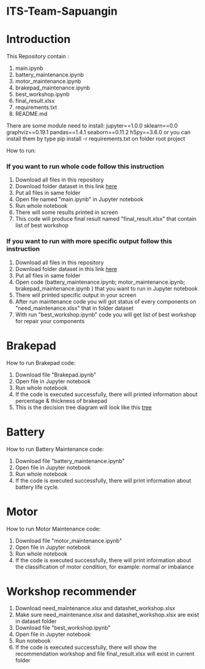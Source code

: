 # ITS-Team-Sapuangin

# Introduction
This Repository contain :
1. main.ipynb
2. battery_maintenance.ipynb
3. motor_maintenance.ipynb
4. brakepad_maintenance.ipynb
5. best_workshop.ipynb
6. final_result.xlsx
7. requirements.txt
8. README.md

There are some module need to install:
jupyter==1.0.0
sklearn==0.0
graphviz==0.19.1
pandas==1.4.1
seaborn==0.11.2
h5py==3.6.0
or you can install them by type 
pip install -r requirements.txt 
on folder root project

How to run:
### If you want to run whole code follow this instruction

1. Download all files in this repository 
2. Download folder dataset in this link [here](https://drive.google.com/drive/folders/10lxxbqzn1Qkjn7hdhWzokYKtrzqIJ5yQ?usp=sharing)
3. Put all files in same folder
4. Open file named "main.ipynb" in Jupyter notebook
5. Run whole notebook
6. There will some results printed in screen
7. This code will produce final result named "final_result.xlsx" that contain list of best workshop 

### If you want to run with more specific output follow this instruction

1. Download all files in this repository 
2. Download folder dataset in this link [here]()
3. Put all files in same folder
4. Open code (battery_maintenance.ipynb; motor_maintenance.ipynb; brakepad_maintenance.ipynb ) that you want to run in Jupyter notebook
5. There will printed specific output in your screen
6. After run maintenance code you will got status of every components on "need_maintenance.xlsx" that in folder dataset
7. With run "best_workshop.ipynb" code you will get list of best workshop for repair your components


# Brakepad

How to run Brakepad code:
1. Download file "Brakepad.ipynb" 
2. Open file in Jupyter notebook
3. Run whole notebook
4. If the code is executed successfully, there will printed information about percentage & thickness of brakepad
5. This is the decision tree diagram will look like this [tree](https://user-images.githubusercontent.com/99813942/154808293-eb9b0004-6ee9-40ff-8608-a32543d512a0.png)

# Battery

How to run Battery Maintenance code:
1. Download file "battery_maintenance.ipynb" 
2. Open file in Jupyter notebook
3. Run whole notebook
4. If the code is executed successfully, there will print information about battery life cycle.

# Motor

How to run Motor Maintenance code:
1. Download file "motor_maintenance.ipynb" 
2. Open file in Jupyter notebook
3. Run whole notebook
4. If the code is executed successfully, there will print information about the classification of motor condition, for example: normal or imbalance 

# Workshop recommender
1. Download need_maintenance.xlsx and datashet_workshop.xlsx
2. Make sure need_maintenance.xlsx and datashet_workshop.xlsx are exist in dataset folder
3. Download file "best_workshop.ipynb" 
4. Open file in Jupyter notebook
5. Run notebook
6. If the code is executed successfully, there will show the recommendation workshop and file final_result.xlsx will exist in current folder
